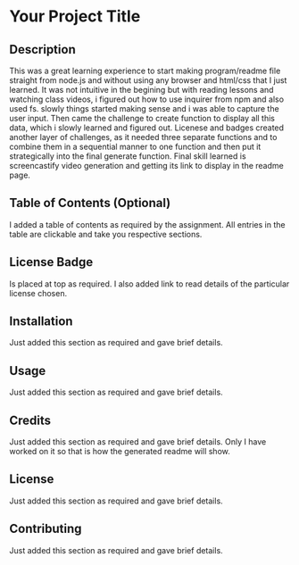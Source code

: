 # Your Project Title

## Description 

This was a great learning experience to start making program/readme file straight from node.js and without using any browser and html/css that I just learned. It was not intuitive in the begining but with reading lessons and watching class videos, i figured out how to use inquirer from npm and also used fs. slowly things started making sense and i was able to capture the user input. Then came the challenge to create function to display all this data, which i slowly learned and figured out. Licenese and badges created another layer of challenges, as it needed three separate functions and to combine them in a sequential manner to one function and then put it strategically into the final generate function. Final skill learned is screencastify video generation and getting its link to display in the readme page. 


## Table of Contents (Optional)

I added a table of contents as required by the assignment. All entries in the table are clickable and take you respective sections.

## License Badge

Is placed at top as required. I also added link to read details of the particular license chosen.

## Installation

Just added this section as required and gave brief details.


## Usage 

Just added this section as required and gave brief details.


## Credits

Just added this section as required and gave brief details. Only I have worked on it so that is how the generated readme will show.


## License

Just added this section as required and gave brief details.

## Contributing

Just added this section as required and gave brief details.

